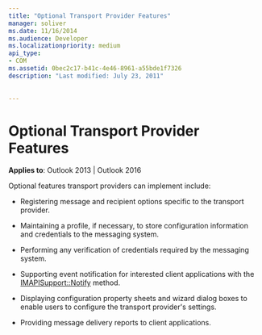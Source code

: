 ```yaml
---
title: "Optional Transport Provider Features"
manager: soliver
ms.date: 11/16/2014
ms.audience: Developer
ms.localizationpriority: medium
api_type:
- COM
ms.assetid: 0bec2c17-b41c-4e46-8961-a55bde1f7326
description: "Last modified: July 23, 2011"
 
 
---
```


# Optional Transport Provider Features

  
  
**Applies to**: Outlook 2013 | Outlook 2016 
  
Optional features transport providers can implement include:
  
- Registering message and recipient options specific to the transport provider.
    
- Maintaining a profile, if necessary, to store configuration information and credentials to the messaging system.
    
- Performing any verification of credentials required by the messaging system.
    
- Supporting event notification for interested client applications with the [IMAPISupport::Notify](imapisupport-notify.md) method. 
    
- Displaying configuration property sheets and wizard dialog boxes to enable users to configure the transport provider's settings.
    
- Providing message delivery reports to client applications.
    

